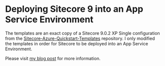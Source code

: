 # Deploying Sitecore 9 into an App Service Environment
The templates are an exact copy of a Sitecore 9.0.2 XP Single configuration from the [Sitecore-Azure-Quickstart-Templates](https://github.com/Sitecore/Sitecore-Azure-Quickstart-Templates/) repository. I only modified the templates in order for Sitecore to be deployed into an App Service Environment. 

Please visit [my blog post](https://richardwaal.nl/2018/10/17/devops-with-sitecore-on-azure-part-1) for more information.
